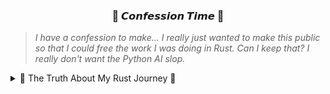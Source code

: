 <h3 align="center">💫 𝘾𝙤𝙣𝙛𝙚𝙨𝙨𝙞𝙤𝙣 𝙏𝙞𝙢𝙚 💫</h3>

> *I have a confession to make... I really just wanted to make this public so that I could free the work I was doing in Rust. Can I keep that? I really don't want the Python AI slop.*

<details>
<summary>🦀 The Truth About My Rust Journey 🦀</summary>
I have a confession to make... I really just wanted to make this public so that I could free the work I was doing in Rust. Can I keep that? I really don't want the Python AI slop.
</details>
